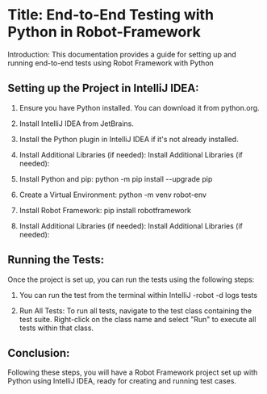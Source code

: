 # Title: End-to-End Testing with Python in Robot-Framework


Introduction:
This documentation provides a guide for setting up and running end-to-end tests using Robot Framework with Python


## Setting up the Project in IntelliJ IDEA:
1. Ensure you have Python installed. You can download it from python.org.

2. Install IntelliJ IDEA from JetBrains.

3. Install the Python plugin in IntelliJ IDEA if it's not already installed.

4. Install Additional Libraries (if needed): Install Additional Libraries (if needed):

5. Install Python and pip: python -m pip install --upgrade pip

6. Create a Virtual Environment: python -m venv robot-env

7. Install Robot Framework: pip install robotframework

8. Install Additional Libraries (if needed): Install Additional Libraries (if needed):


## Running the Tests:
Once the project is set up, you can run the tests using the following steps:

1. You can run the test from the terminal within IntelliJ -robot -d logs tests
   
2. Run All Tests: To run all tests, navigate to the test class containing the test suite. Right-click on the class name and select "Run" to execute all tests within that class.


## Conclusion:
Following these steps, you will have a Robot Framework project set up with Python using IntelliJ IDEA, ready for creating and running test cases.


